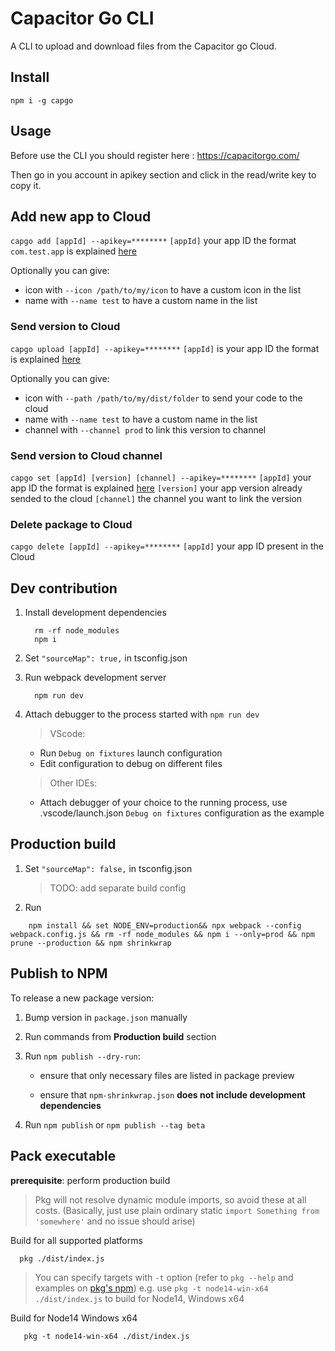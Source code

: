 # Capacitor Go CLI

A CLI to upload and download files from the Capacitor go Cloud.

## Install 

`npm i -g capgo`
## Usage

Before use the CLI you should register here : https://capacitorgo.com/

Then go in you account in apikey section and click in the read/write key to copy it.

## Add new app to Cloud
`capgo add [appId] --apikey=********`
`[appId]` your app ID the format `com.test.app` is explained [here](https://capacitorjs.com/docs/cli/init)

Optionally you can give:
- icon with `--icon /path/to/my/icon` to have a custom icon in the list
- name with `--name test` to have a custom name in the list


### Send version to Cloud
`capgo upload [appId] --apikey=********`
`[appId]` is your app ID the format is explained [here](https://capacitorjs.com/docs/cli/init)

Optionally you can give:
- icon with `--path /path/to/my/dist/folder` to send your code to the cloud
- name with `--name test` to have a custom name in the list
- channel with `--channel prod` to link this version to channel
### Send version to Cloud channel
`capgo set [appId] [version] [channel] --apikey=********`
`[appId]` your app ID the format is explained [here](https://capacitorjs.com/docs/cli/init)
`[version]` your app version already sended to the cloud
`[channel]` the channel you want to link the version

### Delete package to Cloud
`capgo delete [appId] --apikey=********`
`[appId]` your app ID present in the Cloud


## Dev contribution

1. Install development dependencies

   ```shell
     rm -rf node_modules
     npm i
   ```

2. Set `"sourceMap": true,` in tsconfig.json

3. Run webpack development server

   ```shell
     npm run dev
   ```

4. Attach debugger to the process started with `npm run dev`

   > VScode:

   - Run `Debug on fixtures` launch configuration
   - Edit configuration to debug on different files

   > Other IDEs:

   - Attach debugger of your choice to the running process, use .vscode/launch.json `Debug on fixtures` configuration as the example

## Production build

1. Set `"sourceMap": false,` in tsconfig.json

   > TODO: add separate build config

2. Run

```shell
    npm install && set NODE_ENV=production&& npx webpack --config webpack.config.js && rm -rf node_modules && npm i --only=prod && npm prune --production && npm shrinkwrap
```

## Publish to NPM

To release a new package version:

1. Bump version in `package.json` manually
2. Run commands from **Production build** section
3. Run `npm publish --dry-run`:

   - ensure that only necessary files are listed in package preview

   - ensure that `npm-shrinkwrap.json` **does not include development dependencies**

4. Run `npm publish` or `npm publish --tag beta`

## Pack executable

**prerequisite**: perform production build

> Pkg will not resolve dynamic module imports, so avoid these at all costs. (Basically, just use plain ordinary static `import Something from 'somewhere'` and no issue should arise)

Build for all supported platforms

```shell
  pkg ./dist/index.js
```

> You can specify targets with `-t` option (refer to `pkg --help` and examples on [pkg's npm](https://www.npmjs.com/package/pkg))
> e.g. use `pkg -t node14-win-x64 ./dist/index.js` to build for Node14, Windows x64

Build for Node14 Windows x64

```shell
   pkg -t node14-win-x64 ./dist/index.js
```
